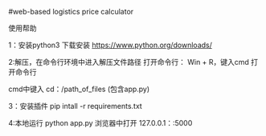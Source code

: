 #web-based logistics price calculator

使用帮助

1：安装python3
下载安装
https://www.python.org/downloads/


2:解压，在命令行环境中进入解压文件路径
打开命令行： Win + R，键入cmd 打开命令行

cmd中键入 cd：/path_of_files  (包含app.py)

3：安装插件
pip intall -r requirements.txt

4:本地运行
python app.py
浏览器中打开 127.0.0.1：:5000

